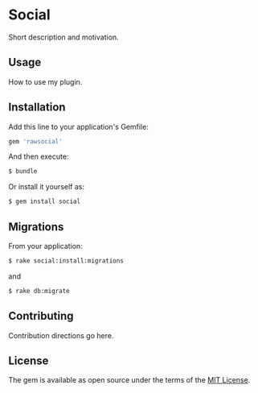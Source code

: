 # Social
Short description and motivation.

## Usage
How to use my plugin.

## Installation
Add this line to your application's Gemfile:

```ruby
gem 'rawsocial'
```

And then execute:
```bash
$ bundle
```

Or install it yourself as:
```bash
$ gem install social
```

## Migrations
From your application:
```bash
$ rake social:install:migrations
```
and
```bash
$ rake db:migrate
```

## Contributing
Contribution directions go here.

## License
The gem is available as open source under the terms of the [MIT License](http://opensource.org/licenses/MIT).
